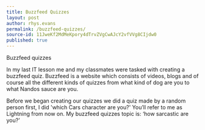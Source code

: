 ```yaml
---
title: Buzzfeed Quizzes
layout: post
author: rhys.evans
permalink: /buzzfeed-quizzes/
source-id: 11JweKf2MdMeKpory4dTrvZVgCwAJcY2vfVVg8CIjdw0
published: true
---
```

Buzzfeed quizzes

In my last IT lesson me and my classmates were tasked with creating a buzzfeed quiz. Buzzfeed is a website which consists of videos, blogs and of course all the different kinds of quizzes from what kind of dog are you to what Nandos sauce are you.

Before we began creating our quizzes we did a quiz made by a random person first, I did 'which Cars character are you?' You’ll refer to me as Lightning from now on. My buzzfeed quizzes topic is: ‘how sarcastic are you?’ 

